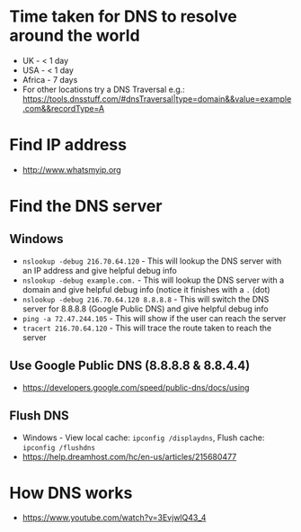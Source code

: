 
# Time taken for DNS to resolve around the world 
* UK - < 1 day
* USA - < 1 day
* Africa - 7 days
* For other locations try a DNS Traversal e.g.: https://tools.dnsstuff.com/#dnsTraversal|type=domain&&value=example.com&&recordType=A

# Find IP address 
* http://www.whatsmyip.org

# Find the DNS server 

## Windows 
* <code>nslookup -debug 216.70.64.120</code> - This will lookup the DNS server with an IP address and give helpful debug info
* <code>nslookup -debug example.com.</code> - This will lookup the DNS server with a domain and give helpful debug info (notice it finishes with a <code>.</code> (dot)
* <code>nslookup -debug 216.70.64.120 8.8.8.8</code> - This will switch the DNS server for 8.8.8.8 (Google Public DNS) and give helpful debug info
* <code>ping -a 72.47.244.105</code> - This will show if the user can reach the server
* <code>tracert 216.70.64.120</code> - This will trace the route taken to reach the server

## Use Google Public DNS (8.8.8.8 & 8.8.4.4) 
* https://developers.google.com/speed/public-dns/docs/using

## Flush DNS 
* Windows - View local cache: <code>ipconfig /displaydns</code>, Flush cache: <code>ipconfig /flushdns</code>
* https://help.dreamhost.com/hc/en-us/articles/215680477

# How DNS works 
* https://www.youtube.com/watch?v=3EvjwlQ43_4
